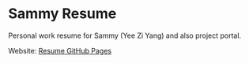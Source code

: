 # Sammy Resume
Personal work resume for Sammy (Yee Zi Yang) and also project portal.

Website: <a href="https://sammydeagent.github.io/sammy_resume/src/" target="_blank" rel="noopener noreferrer">Resume GitHub Pages</a>
